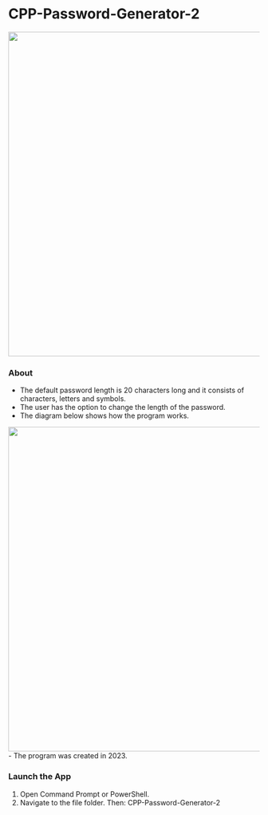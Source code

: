 # CPP-Password-Generator-2

<img src="" width="650"/>

### About

- The default password length is 20 characters long and it consists of characters, letters and symbols.
- The user has the option to change the length of the password.
- The diagram below shows how the program works.
<img src="" width="650"/>
- The program was created in 2023.


### Launch the App

1) Open Command Prompt or PowerShell.
2) Navigate to the file folder. Then: CPP-Password-Generator-2
